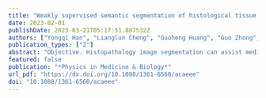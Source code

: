 ```yaml
---
title: "Weakly supervised semantic segmentation of histological tissue via attention accumulation and pixel-level contrast learning"
date: 2023-02-01
publishDate: 2023-03-21T05:17:51.887532Z
authors: ["Yongqi Han", "Lianglun Cheng", "Guoheng Huang", "Guo Zhong", "Jiahua Li", "Xiaochen Yuan", "Hongrui Liu", "Jiao Li", "Jian Zhou", "Muyan Cai"]
publication_types: ["2"]
abstract: "Objective. Histopathology image segmentation can assist medical professionals in identifying and diagnosing diseased tissue more efficiently. Although fully supervised segmentation models have excellent performance, the annotation cost is extremely expensive. Weakly supervised models are widely used in medical image segmentation due to their low annotation cost. Nevertheless, these weakly supervised models have difficulty in accurately locating the boundaries between different classes of regions in pathological images, resulting in a high rate of false alarms Our objective is to design a weakly supervised segmentation model to resolve the above problems. Approach. The segmentation model is divided into two main stages, the generation of pseudo labels based on class residual attention accumulation network (CRAANet) and the semantic segmentation based on pixel feature space construction network (PFSCNet). CRAANet provides attention scores for each class through the class residual attention module, while the Attention Accumulation (AA) module overlays the attention feature maps generated in each training epoch. PFSCNet employs a network model containing an inflated convolutional residual neural network and a multi-scale feature-aware module as the segmentation backbone, and proposes dense energy loss and pixel clustering modules are based on contrast learning to solve the pseudo-labeling-inaccuracy problem. Main results. We validate our method using the lung adenocarcinoma (LUAD-HistoSeg) dataset and the breast cancer (BCSS) dataset. The results of the experiments show that our proposed method outperforms other state-of-the-art methods on both datasets in several metrics. This suggests that it is capable of performing well in a wide variety of histopathological image segmentation tasks. Significance. We propose a weakly supervised semantic segmentation network that achieves approximate fully supervised segmentation performance even in the case of incomplete labels. The proposed AA and pixel-level contrast learning also make the edges more accurate and can well assist pathologists in their research."
featured: false
publication: "*Physics in Medicine & Biology*"
url_pdf: "https://dx.doi.org/10.1088/1361-6560/acaeee"
doi: "10.1088/1361-6560/acaeee"
---
```


